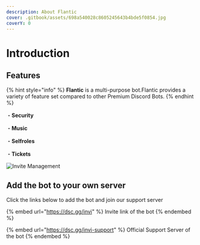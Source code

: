 ```yaml
---
description: About Flantic
cover: .gitbook/assets/698a540028c8605245643b4bde5f0854.jpg
coverY: 0
---
```


# Introduction

## Features

{% hint style="info" %}
**Flantic** is a multi-purpose bot.Flantic provides a variety of feature set compared to other Premium Discord Bots.
{% endhint %}

・**Security**

・**Music**

・**Selfroles**

・**Tickets**

![Invite Management](https://i.imgur.com/1ELlK1Z.png)

## Add the bot to your own server

Click the links below to add the bot and join our support server

{% embed url="https://dsc.gg/invi" %}
Invite link of the bot
{% endembed %}

{% embed url="https://dsc.gg/invi-support" %}
Official Support Server of the bot
{% endembed %}
